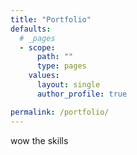 ```yaml
---
title: "Portfolio"
defaults:
  # _pages
  - scope:
      path: ""
      type: pages
    values:
      layout: single
      author_profile: true

permalink: /portfolio/
---
```


wow the skills